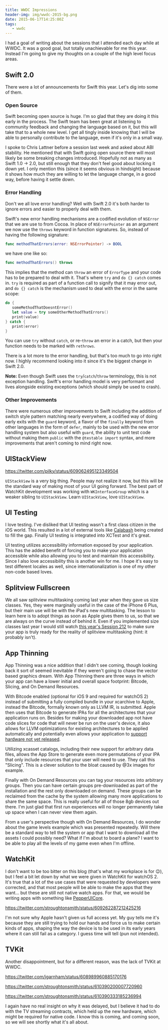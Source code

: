 ```yaml
---
title: WWDC Impressions
header-img: img/wwdc-2015-bg.png
date: 2015-06-17T14:25:00Z
tags:
   - wwdc
---
```


I had a goal of writing about the sessions that I attended each day while at WWDC. It was a good goal, but totally unachievable for me this year. Instead I'm going to give my thoughts on a couple of the high level focus areas.

<!-- excerpt -->

## Swift 2.0

There were a lot of announcements for Swift this year. Let's dig into some of them.

### Open Source

Swift becoming open source is huge. I'm so glad that they are doing it this early in the process. The Swift team has been great at listening to community feedback and changing the language based on it, but this will take that to a whole new level. I get all tingly inside knowing that I will be able to personally contribute to the language, even if it's only in a small way.

I spoke to Chris Lattner before a session last week and asked about ABI stability. He mentioned that with Swift going open source there will most likely be some breaking changes introduced. Hopefully not as many as Swift 1.0 -\> 2.0, but still enough that they don't feel good about locking it down yet. I only mention this (since it seems obvious in hindsight) because it shows how much they are willing to let the language change, in a good way, before having it settle down.

### Error Handling

Don't we all love error handling? Well with Swift 2.0 it's both harder to ignore errors and easier to properly deal with them.

Swift's new error handling mechanisms are a codified evolution of `NSError` that we are use to from Cocoa. In place of `NSErrorPointer` as an argument we now use the `throws` keyword in function signatures. So, instead of having the following signature:

```swift
func methodThatErrors(error: NSErrorPointer) -> BOOL
```

we have one like so:

```swift
func methodThatErrors() throws
```

This implies that the method can `throw` an error of `ErrorType` and your code has to be prepared to deal with it. That's where `try` and `do {} catch` comes in. `try` is required as part of a function call to signify that it may error out, and `do {} catch` is the mechanism used to deal with the error in the same scope:

```swift
do {
   someMethodThatDoesntError()
   let value = try someOtherMethodThatErrors()
   print(value)
} catch {
   print(error)
}
```

You can use `try` without `catch`, or re-`throw` an error in a catch, but then your function needs to be marked with `rethrows`.

There is a lot more to the error handling, but that's too much to go into right now. I highly recommend looking into it since it's the biggest change in Swift 2.0.

**Note:** Even though Swift uses the `try`/`catch`/`throw` terminology, this is not exception handling. Swift's error handling model is very performant and lives alongside existing exceptions (which should simply be used to crash).

### Other Improvements

There were numerous other improvements to Swift including the addition of switch style pattern matching nearly everywhere, a codified way of doing early exits with the `guard` keyword, a flavor of the `finally` keyword from other languages in the form of `defer`, mainly to be used with the new error handling system but also useful with `guard`, the ability to unit test code without making them `public` with the `@testable import` syntax, and more improvements that aren't coming to mind right now.

## UIStackView

https://twitter.com/pilky/status/609062495123349504

`UIStackView` is a very big thing. People may not realize it now, but this will be the standard way of making most of your UI going forward. The best part of WatchKit development was working with `WKInterfaceGroup` which is a weaker sibling to `UIStackView`. Learn `UIStackView`, love `UIStackView`.

## UI Testing

I love testing. I've disliked that UI testing wasn't a first class citizen in the iOS world. This resulted in a lot of external tools like [Calabash](http://calaba.sh) being created to fill the gap. Finally UI testing is integrated into XCTest and it's great.

UI testing utilizes accessibility information exposed by your application. This has the added benefit of forcing you to make your application accessible while also allowing you to test and maintain this accessibility. Since I also love accessibility this is another win for me. I hope it's easy to test different locales as well, since internationalization is one of my other non-code based loves.

## Splitview Fullscreen

We all saw splitview multitasking coming last year when they gave us size classes. Yes, they were marginally useful in the case of the iPhone 6 Plus, but their main use will be with the iPad's new multitasking. The lesson to learn here is to adopt things as soon as Apple gives them to us, so that we are always on the curve instead of behind it. Even if you implemented size classes last year I would still watch [this year's Session 212](https://developer.apple.com/videos/wwdc/2015/?id=212) to make sure your app is truly ready for the reality of splitview multitasking (hint: it probably isn't).

## App Thinning

App Thinning was a nice addition that I didn't see coming, though looking back it sort of seemed inevitable if they weren't going to chase the vector based graphics dream. With App Thinning there are three ways in which your app can have a lower  initial and overall space footprint: Bitcode, Slicing, and On Demand Resources.

With Bitcode enabled (optional for iOS 9 and required for watchOS 2) instead of submitting a fully compiled bundle in your xcarchive to Apple, instead the Bitcode, formally known only as LLVM IR, is submitted. Apple then uses that Bitcode to generate IPAs for all the architectures that your application runs on. Besides for making your downloaded app not have code slices for code that will never be run on the user's device, it also allows for LLVM optimizations for existing architectures to be applied automatically and potentially even allows your application to [support hardware not yet released](https://medium.com/@InertialLemon/apple-s-bitcode-telegraphs-future-cpu-plans-a7b90d326228).

Utilizing xcasset catalogs, including their new support for arbitrary data files, allows the App Store to generate even more permutations of your IPA that only include resources that your user will need to use. They call this "Slicing". This is a clever solution to the bloat caused by @3x images for example.

Finally with On Demand Resources you can tag your resources into arbitrary groups. Then you can have certain groups pre-downloaded as part of the installation and the rest only downloaded on demand. These groups can be reclaimed from the cache by the system allowing many more applications to share the same space. This is really useful for all of those 8gb devices out there. I'm just glad that first run experiences will no longer permanently take up space when I can never view them again.

From a user's perspective though with On Demand Resources, I do wonder about the game levels example which was presented repeatedly. Will there be a standard way to tell the system or app that I want to download all the assets I could possibly need? What if I'm about to board a plane? I want to be able to play all the levels of my game even when I'm offline.

## WatchKit

I don't want to be too bitter on this blog (that's what my workplace is for 😉), but I feel a bit let down by what we were given in WatchKit for watchOS 2. It's true that a lot of the use cases that were requested by developers were corrected, and that most people will be able to make the apps that they want… but these are still not native watch apps. For that, we would be writing apps with something like [PepperUICore](https://deallocatedobjects.com/posts/confirmed-apple-watch-runs-ios).

https://twitter.com/stroughtonsmith/status/609262287212425216

I'm not sure why Apple hasn't given us full access yet. My guy tells me it's because they are still trying to hold our hands and force us to make certain kinds of apps, shaping the way the device is to be used in its early years where it can still fail as a category. I guess time will tell (pun not intended).

## TVKit

Another disappointment, but for a different reason, was the lack of TVKit at WWDC.

https://twitter.com/jgarnham/status/608989960885170176

https://twitter.com/stroughtonsmith/status/610390200007720960

https://twitter.com/stroughtonsmith/status/610390333185236994

I again have no real insight on why it was delayed, but I believe it had to do with the TV streaming contracts, which held up the new hardware, which might be required for native code. I know this is coming, and coming soon, so we will see shortly what it's all about.
